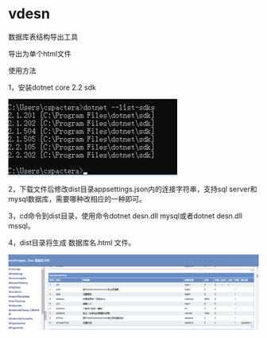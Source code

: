 # vdesn
数据库表结构导出工具

导出为单个html文件

使用方法

1，安装dotnet core 2.2 sdk

![演示](https://github.com/ghconn/vdesn/blob/master/1.png)

2，下载文件后修改dist目录appsettings.json内的连接字符串，支持sql server和mysql数据库，需要哪种改相应的一种即可。

3，cd命令到dist目录，使用命令dotnet desn.dll mysql或者dotnet desn.dll mssql。

4，dist目录将生成 数据库名.html 文件。

![演示](https://github.com/ghconn/vdesn/blob/master/2.png)
